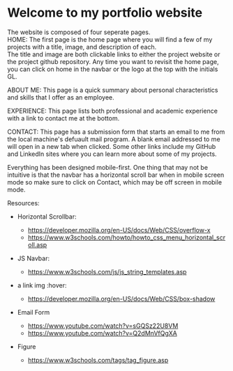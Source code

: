 # Welcome to my portfolio website

The website is composed of four seperate pages.  
HOME:
The first page is the home page where you will find a few of my projects with a title, image, and description of each.  
The title and image are both clickable links to either the project website or the project github repository.
Any time you want to revisit the home page, you can click on home in the navbar or the logo at the top with the initials GL.

ABOUT ME:
This page is a quick summary about personal characteristics and skills that I offer as an employee.

EXPERIENCE:
This page lists both professional and academic experience with a link to contact me at the bottom.

CONTACT:
This page has a submission form that starts an email to me from the local machine's defuault mail program.
A blank email addressed to me will open in a new tab when clicked.
Some other links include my GitHub and LinkedIn sites where you can learn more about some of my projects.

Everything has been designed mobile-first. One thing that may not be intuitive is that the navbar has a
horizontal scroll bar when in mobile screen mode so make sure to click on Contact, which may be off screen
in mobile mode.

Resources:

- Horizontal Scrollbar:
  - https://developer.mozilla.org/en-US/docs/Web/CSS/overflow-x
  - https://www.w3schools.com/howto/howto_css_menu_horizontal_scroll.asp

- JS Navbar:
  - https://www.w3schools.com/js/js_string_templates.asp

- a link img :hover:
  - https://developer.mozilla.org/en-US/docs/Web/CSS/box-shadow

- Email Form
  - https://www.youtube.com/watch?v=sGQSz22U8VM
  - https://www.youtube.com/watch?v=Q2dMnVfQgXA

- Figure
  - https://www.w3schools.com/tags/tag_figure.asp

    

